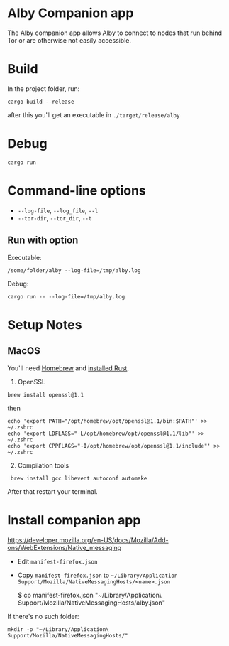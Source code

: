 # Alby Companion app

The Alby companion app allows Alby to connect to nodes that run behind Tor or are otherwise not easily accessible.

# Build
In the project folder, run:  
```
cargo build --release
```
after this you'll get an executable in `./target/release/alby`

# Debug
```
cargo run
```

# Command-line options

* `--log-file`, `--log_file`, `--l`    
* `--tor-dir`, `--tor_dir`, `--t`

## Run with option

Executable:  

```
/some/folder/alby --log-file=/tmp/alby.log
```

Debug:  

```
cargo run -- --log-file=/tmp/alby.log
```


# Setup Notes

## MacOS
You'll need [Homebrew](https://brew.sh/) and [installed Rust](https://rustup.rs/).
  
1. OpenSSL
```
brew install openssl@1.1 
```
then
```
echo 'export PATH="/opt/homebrew/opt/openssl@1.1/bin:$PATH"' >> ~/.zshrc
echo 'export LDFLAGS="-L/opt/homebrew/opt/openssl@1.1/lib"' >> ~/.zshrc 
echo 'export CPPFLAGS="-I/opt/homebrew/opt/openssl@1.1/include"' >> ~/.zshrc
```
2. Compilation tools
```
 brew install gcc libevent autoconf automake    
```
After that restart your terminal.

# Install companion app

https://developer.mozilla.org/en-US/docs/Mozilla/Add-ons/WebExtensions/Native_messaging

* Edit `manifest-firefox.json`  
* Copy `manifest-firefox.json` to `~/Library/Application Support/Mozilla/NativeMessagingHosts/<name>.json`

    $ cp manifest-firefox.json "~/Library/Application\ Support/Mozilla/NativeMessagingHosts/alby.json"

If there's no such folder:  
```
mkdir -p "~/Library/Application\ Support/Mozilla/NativeMessagingHosts/"
```

